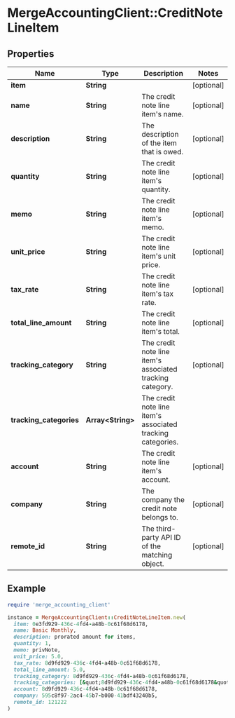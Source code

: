 # MergeAccountingClient::CreditNoteLineItem

## Properties

| Name | Type | Description | Notes |
| ---- | ---- | ----------- | ----- |
| **item** | **String** |  | [optional] |
| **name** | **String** | The credit note line item&#39;s name. | [optional] |
| **description** | **String** | The description of the item that is owed. | [optional] |
| **quantity** | **String** | The credit note line item&#39;s quantity. | [optional] |
| **memo** | **String** | The credit note line item&#39;s memo. | [optional] |
| **unit_price** | **String** | The credit note line item&#39;s unit price. | [optional] |
| **tax_rate** | **String** | The credit note line item&#39;s tax rate. | [optional] |
| **total_line_amount** | **String** | The credit note line item&#39;s total. | [optional] |
| **tracking_category** | **String** | The credit note line item&#39;s associated tracking category. | [optional] |
| **tracking_categories** | **Array&lt;String&gt;** | The credit note line item&#39;s associated tracking categories. |  |
| **account** | **String** | The credit note line item&#39;s account. | [optional] |
| **company** | **String** | The company the credit note belongs to. | [optional] |
| **remote_id** | **String** | The third-party API ID of the matching object. | [optional] |

## Example

```ruby
require 'merge_accounting_client'

instance = MergeAccountingClient::CreditNoteLineItem.new(
  item: 0e3fd929-436c-4fd4-a48b-0c61f68d6178,
  name: Basic Monthly,
  description: prorated amount for items,
  quantity: 1,
  memo: privNote,
  unit_price: 5.0,
  tax_rate: 8d9fd929-436c-4fd4-a48b-0c61f68d6178,
  total_line_amount: 5.0,
  tracking_category: 8d9fd929-436c-4fd4-a48b-0c61f68d6178,
  tracking_categories: [&quot;8d9fd929-436c-4fd4-a48b-0c61f68d6178&quot;,&quot;9b840d2-686a-465a-8a8e-7b028498f8e4&quot;,&quot;a47e11b6-c73b-4a0c-be31-130fc48177fa&quot;],
  account: 8d9fd929-436c-4fd4-a48b-0c61f68d6178,
  company: 595c8f97-2ac4-45b7-b000-41bdf43240b5,
  remote_id: 121222
)
```

